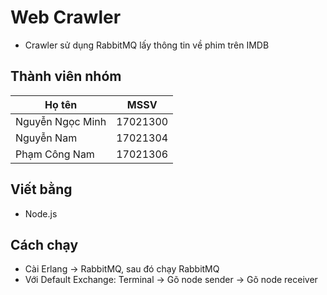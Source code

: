 # Web Crawler 
- Crawler sử dụng RabbitMQ lấy thông tin về phim trên IMDB 
## Thành viên nhóm
| Họ tên | MSSV                                            |
| ------ | ----------------------------------------------- |
| Nguyễn Ngọc Minh | 17021300                              |
| Nguyễn Nam | 17021304                                    |
| Phạm Công Nam | 17021306                                 |
##  Viết bằng
- Node.js
## Cách chạy
- Cài Erlang -> RabbitMQ, sau đó chạy RabbitMQ
- Với Default Exchange: Terminal -> Gõ node sender -> Gõ node receiver
